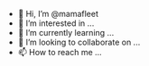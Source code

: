 - 👋 Hi, I’m @mamafleet
- 👀 I’m interested in ...
- 🌱 I’m currently learning ...
- 💞️ I’m looking to collaborate on ...
- 📫 How to reach me ...

<!---
mamafleet/mamafleet is a ✨ special ✨ repository because its `README.md` (this file) appears on your GitHub profile.
You can click the Preview link to take a look at your changes.
--->
